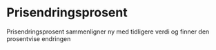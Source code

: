 # Prisendringsprosent
Prisendringsprosent sammenligner ny med tidligere verdi og finner den prosentvise endringen

